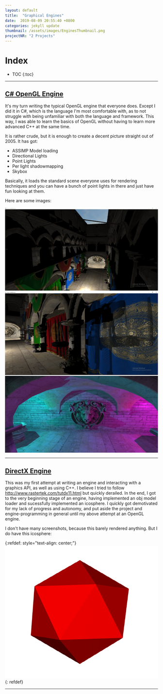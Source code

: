 ```yaml
---
layout: default
title:  "Graphical Engines"
date:  2019-08-09 20:55:40 +0800
categories: jekyll update
thumbnail: /assets/images/EnginesThumbnail.png
projectNR: "2 Projects"
---
```

<script async defer src="https://buttons.github.io/buttons.js"></script>

# Index
* TOC
{:toc}

---

## [C# OpenGL Engine](https://github.com/JPBotelho/OpenGL-Sandbox)

It's my turn writing the typical OpenGL engine that everyone does. Except I did it in C#, which is the language I'm most comfortable with, as to not struggle with being unfamiliar with both the language and framework. This way, I was able to learn the basics of OpenGL without having to learn more advanced C++ at the same time.

It is rather crude, but it is enough to create a decent picture straight out of 2005. It has got:
- ASSIMP Model loading
- Directional Lights
- Point Lights
- Per light shadowmapping
- Skybox

Basically, it loads the standard scene everyone uses for rendering techniques and you can have a bunch of point lights in there and just have fun looking at them.

Here are some images:

![Test](/assets/images/OGL1.png "ageag")
![Test](/assets/images/OGL2.png "ageag")
![Test](/assets/images/OGL3.png "ageag")


---


## [DirectX Engine](https://github.com/JPBotelho/DirectX-Engine)

This was my first attempt at writing an engine and interacting with a graphics API, as well as using C++. I believe I tried to follow http://www.rastertek.com/tutdx11.html but quickly derailed. In the end, I got to the very beginning stage of an engine, having implemented an obj model loader and sucessfully implemented an icosphere. I quickly got demotivated for my lack of progress and autonomy, and put aside the project and engine-programming in general until my above attempt at an OpenGL engine.

I don't have many screenshots, because this barely rendered anything.
But I do have this icosphere:

{:refdef: style="text-align: center;"}
![Test](/assets/images/Ico.png "ageag")
{: refdef}


---

